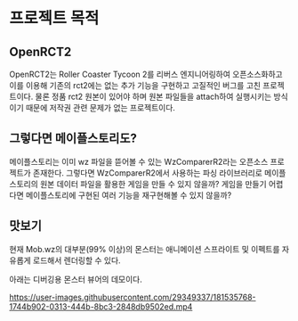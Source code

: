 # 프로젝트 목적

## OpenRCT2

OpenRCT2는 Roller Coaster Tycoon 2를 리버스 엔지니어링하여 오픈소스화하고 이를 이용해 기존의 rct2에는 없는 추가 기능을 구현하고 고질적인 버그를 고친 프로젝트이다. 물론 정품 rct2 원본이 있어야 하며 원본 파일들을 attach하여 실행시키는 방식이기 때문에 저작권 관련 문제가 없는 프로젝트이다.

## 그렇다면 메이플스토리도?

메이플스토리는 이미 wz 파일을 뜯어볼 수 있는 WzComparerR2라는 오픈소스 프로젝트가 존재한다. 그렇다면 WzComparerR2에서 사용하는 파싱 라이브러리로 메이플스토리의 원본 데이터 파일을 활용한 게임을 만들 수 있지 않을까? 게임을 만들기 어렵다면 메이플스토리에 구현된 여러 기능을 재구현해볼 수 있지 않을까?

## 맛보기
현재 Mob.wz의 대부분(99% 이상)의 몬스터는 애니메이션 스프라이트 및 이펙트를 자유롭게 로드해서 렌더링할 수 있다.

아래는 디버깅용 몬스터 뷰어의 데모이다.

https://user-images.githubusercontent.com/29349337/181535768-1744b902-0313-444b-8bc3-2848db9502ed.mp4

